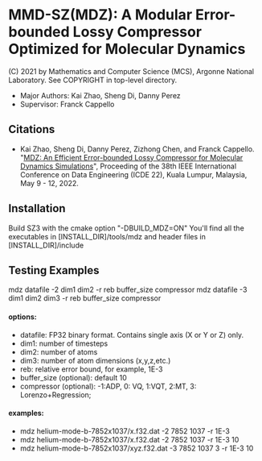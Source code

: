 MMD-SZ(MDZ): A Modular Error-bounded Lossy Compressor Optimized for Molecular Dynamics
=====
(C) 2021 by Mathematics and Computer Science (MCS), Argonne National Laboratory.
See COPYRIGHT in top-level directory.

* Major Authors: Kai Zhao, Sheng Di, Danny Perez 
* Supervisor: Franck Cappello

## Citations
* Kai Zhao, Sheng Di, Danny Perez, Zizhong Chen, and Franck Cappello. "[MDZ: An Efficient Error-bounded Lossy Compressor for Molecular Dynamics Simulations](https://ieeexplore.ieee.org/document/9835212)", Proceeding of the 38th IEEE International Conference on Data Engineering (ICDE 22), Kuala Lumpur, Malaysia, May 9 -
  12, 2022.
 
## Installation

Build SZ3 with the cmake option "-DBUILD_MDZ=ON"
You'll find all the executables in [INSTALL_DIR]/tools/mdz and header files in [INSTALL_DIR]/include

## Testing Examples
mdz datafile -2 dim1 dim2 -r reb buffer_size compressor
mdz datafile -3 dim1 dim2 dim3 -r reb buffer_size compressor
#### options:
* datafile: FP32 binary format. Contains single axis (X or Y or Z) only.
* dim1: number of timesteps
* dim2: number of atoms
* dim3: number of atom dimensions (x,y,z,etc.)
* reb: relative error bound, for example, 1E-3
* buffer_size (optional): default 10
* compressor (optional): -1:ADP, 0: VQ, 1:VQT, 2:MT, 3: Lorenzo+Regression;  

#### examples:
* mdz helium-mode-b-7852x1037/x.f32.dat -2 7852 1037 -r 1E-3
* mdz helium-mode-b-7852x1037/x.f32.dat -2 7852 1037 -r 1E-3 10
* mdz helium-mode-b-7852x1037/xyz.f32.dat -3 7852 1037 3 -r 1E-3 10
